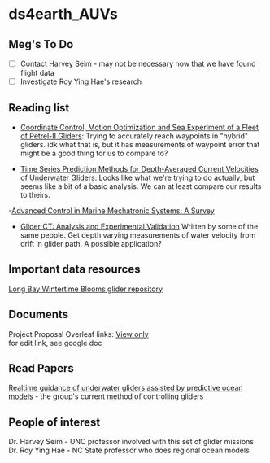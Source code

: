 # ds4earth_AUVs

## Meg's To Do
- [ ] Contact Harvey Seim - may not be necessary now that we have found flight data
- [ ] Investigate Roy Ying Hae's research

## Reading list
- [Coordinate Control, Motion Optimization and Sea Experiment of a Fleet of Petrel-II Gliders](https://link.springer.com/article/10.1186/s10033-018-0210-0): Trying to accurately reach waypoints in "hybrid" gliders. idk what that is, but it has measurements of waypoint error that might be a good thing for us to compare to?

- [Time Series Prediction Methods for Depth-Averaged Current Velocities of Underwater Gliders](https://ieeexplore.ieee.org/document/7888971): Looks like what we're trying to do actually, but seems like a bit of a basic analysis. We can at least compare our results to theirs.

-[Advanced Control in Marine Mechatronic Systems: A Survey](https://ieeexplore.ieee.org/document/7835733)

- [Glider CT: Analysis and Experimental Validation](https://link.springer.com/chapter/10.1007/978-4-431-55879-8_20) Written by some of the same people. Get depth varying measurements of water velocity from drift in glider path. A possible application?


## Important data resources
[Long Bay Wintertime Blooms glider repository](http://152.2.92.42:9080/VirtualHostBase/http/nccoos.org:80/nccoos/VirtualHostRoot/projects/long-bay-wintertime-blooms)

## Documents
Project Proposal Overleaf links:
[View only](https://www.overleaf.com/read/cjgtyhsrbgwx)  
for edit link, see google doc
## Read Papers

[Realtime guidance of underwater gliders assisted by predictive ocean models](http://152.2.92.42:9080/VirtualHostBase/http/nccoos.org:80/nccoos/VirtualHostRoot/projects/long-bay-wintertime-blooms/presentations/chang-gliders-control-jtech-2015.pdf/view) - the group's current method of controlling gliders


## People of interest
Dr. Harvey Seim - UNC professor involved with this set of glider missions  
Dr. Roy Ying Hae - NC State professor who does regional ocean models  
